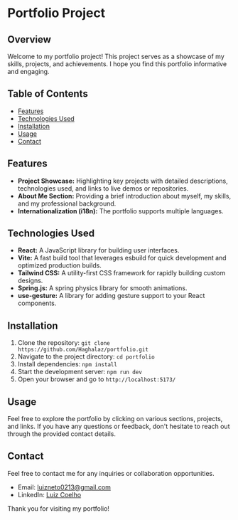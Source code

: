 # Portfolio Project

## Overview

Welcome to my portfolio project! This project serves as a showcase of my skills, projects, and achievements. I hope you find this portfolio informative and engaging.

## Table of Contents

- [Features](#features)
- [Technologies Used](#technologies-used)
- [Installation](#installation)
- [Usage](#usage)
- [Contact](#contact)

## Features

- **Project Showcase:** Highlighting key projects with detailed descriptions, technologies used, and links to live demos or repositories.
- **About Me Section:** Providing a brief introduction about myself, my skills, and my professional background.
- **Internationalization (i18n):** The portfolio supports multiple languages.

## Technologies Used

- **React:** A JavaScript library for building user interfaces.
- **Vite:** A fast build tool that leverages esbuild for quick development and optimized production builds.
- **Tailwind CSS:** A utility-first CSS framework for rapidly building custom designs.
- **Spring.js:** A spring physics library for smooth animations.
- **use-gesture:** A library for adding gesture support to your React components.

## Installation

1. Clone the repository: `git clone https://github.com/Haghalaz/portfolio.git`
2. Navigate to the project directory: `cd portfolio`
3. Install dependencies: `npm install`
4. Start the development server: `npm run dev`
5. Open your browser and go to `http://localhost:5173/`

## Usage

Feel free to explore the portfolio by clicking on various sections, projects, and links. If you have any questions or feedback, don't hesitate to reach out through the provided contact details.

## Contact

Feel free to contact me for any inquiries or collaboration opportunities.

- Email: luizneto0213@gmail.com
- LinkedIn: [Luiz Coelho](https://www.linkedin.com/in/luiz-coelho-neto/)

Thank you for visiting my portfolio!
